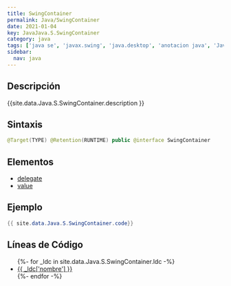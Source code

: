 ```yaml
---
title: SwingContainer
permalink: Java/SwingContainer
date: 2021-01-04
key: JavaJava.S.SwingContainer
category: java
tags: ['java se', 'javax.swing', 'java.desktop', 'anotacion java', 'Java 9']
sidebar: 
  nav: java
---
```


## Descripción
{{site.data.Java.S.SwingContainer.description }}

## Sintaxis
~~~java
@Target(TYPE) @Retention(RUNTIME) public @interface SwingContainer
~~~

## Elementos
* [delegate](/Java/SwingContainer/delegate)
* [value](/Java/SwingContainer/value)

## Ejemplo
~~~java
{{ site.data.Java.S.SwingContainer.code}}
~~~

## Líneas de Código
<ul>
{%- for _ldc in site.data.Java.S.SwingContainer.ldc -%}
   <li>
       <a href="{{_ldc['url'] }}">{{ _ldc['nombre'] }}</a>
   </li>
{%- endfor -%}
</ul>
